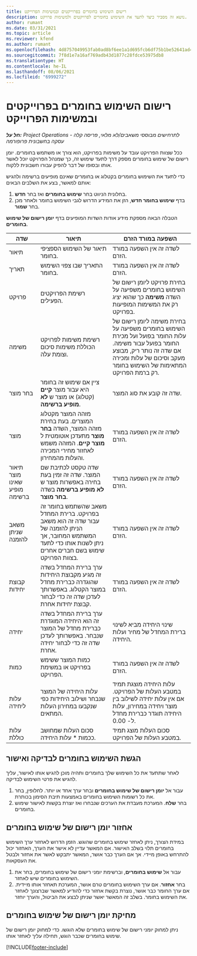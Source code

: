 ```yaml
---
title: רישום השימוש בחומרים בפרוייקטים ובמשימות הפרוייקט
description: נושא זה מסביר כיצד לתעד את השימוש בחומרים לפרויקטים ולמשימות פרויקט.
author: rumant
ms.date: 03/31/2021
ms.topic: article
ms.reviewer: kfend
ms.author: rumant
ms.openlocfilehash: 4d8757049953fab0ad8bf6ee1a1d695fcb6df75b1be52641ad4af3b3137d7a0a
ms.sourcegitcommit: 7f8d1e7a16af769adb43d1877c28fdce53975db8
ms.translationtype: HT
ms.contentlocale: he-IL
ms.lasthandoff: 08/06/2021
ms.locfileid: "6999272"
---
```

# <a name="record-material-usage-on-projects-and-project-tasks"></a>רישום השימוש בחומרים בפרוייקטים ובמשימות הפרוייקט

_**חל על:** Project Operations לתרחישים מבוססי משאבים/לא מלאי, פריסה קלה - עסקה בחשבונית פרופורמה_

ככל שצוות הפרויקט עובד על משימות בפרויקט, הוא צורך או משתמש בחומרים. יומן רישום של שימוש בחומרים‬ מספק דרך לתעד שימוש זה, כך שמנהל הפרויקט יוכל לאשר אותו ובסופו של דבר להפיק עבורו חשבונית ללקוח. 

כדי לתעד את השימוש בחומרים בקטלוג או בחומרים שאינם מופיעים ברשימה ולהגיש אותם למאשר, בצע את השלבים הבאים: 

1. בחלונית הניווט בחר **שימוש בחומרים** ואז בחר **חדש**.
2. בדף **שימוש בחומר חדש**, הזן את המידע הדרוש לגבי השימוש בחומר ולאחר מכן בחר **שמור**.

הטבלה הבאה מספקת מידע אודות השדות המופיעים בדף **‏‫יומן רישום של שימוש בחומרים‬**. 

| **שדה** | **תיאור** | **השפעה במורד הזרם** |
| --- | --- | --- |
| תיאור | תיאור של השימוש הספציפי בחומר. | לשדה זה אין השפעה במורד הזרם. |
| תאריך | התאריך שבו צפוי השימוש בחומר. | לשדה זה אין השפעה במורד הזרם. |
| פרויקט | רשימת הפרויקטים הפעילים. | בחירת פרויקט ליומן רישום של השימוש בחומרים משפיעה על השדה **משימה** כך שהוא יציג רק את המשימות המופיעות בפרויקט. |
| משימה | רשימת משימות לפרויקט הכוללת משימות סיכום וצומת עלה. | בחירת משימה ליומן רישום של השימוש בחומרים משפיעה על עלות החומר בפועל ועל מכירת החומר בפועל עבור משימה. אם שדה זה נותר ריק, מבוצע מעקב וסיכום של עלות ומכירה המתאימות של השימוש בחומר רק ברמת הפרויקט. |
| בחר מוצר | ציין אם שימוש זה בחומר היא עבור מוצר **קיים** (קטלוג) או מוצר ש **‏‫לא מופיע ברשימה‬**. | שדה זה קובע את סוג המוצר. |
| מוצר | מזהה המוצר מקטלוג המוצרים. בעת בחירת מזהה המוצר, השדה **בחר מוצר** מתעדכן אוטומטית ל **מוצר קיים**. המזהה משמש לאחזור מחירי המכירה והעלות מהמחירון. | לשדה זה אין השפעה במורד הזרם. |
| תיאור מוצר שאינו מופיע ברשימה | שדה טקסט לכתיבת שם המוצר. שדה זה זמין בעת בחירה באפשרות מוצר ש **לא מופיע ברשימה** בשדה **בחר מוצר**.| לשדה זה אין השפעה במורד הזרם. |
| משאב שניתן להזמנה| משאב שהשתמש בחומר זה בפרויקט. ברירת המחדל עבור שדה זה הוא משאב הניתן להזמנה של המשתמש המחובר, אך ניתן לשנות אותו כדי לתעד שימוש בשם חברים אחרים בצוות הפרויקט. | לשדה זה אין השפעה במורד הזרם. |
| קבוצת יחידות | ערך ברירת המחדל בשדה זה מגיע מקבוצת היחידות שהוגדרה כברירת מחדל במוצר הקטלוג. באפשרותך לעדכן שדה זה כדי לבחור קבוצת יחידות אחרת. | לשדה זה אין השפעה במורד הזרם. |
| יחידה | ערך ברירת המחדל בשדה זה הוא היחידה המוגדרת כברירת מחדל של המוצר שנבחר. באפשרותך לעדכן שדה זה כדי לבחור יחידה אחרת. | שינוי היחידה מביא לשינוי ברירת המחדל של מחיר ועלות היחידה. |
| כמות | כמות המוצר ששימש בפרויקט או במשימת הפרויקט. | לשדה זה אין השפעה במורד הזרם. |
| עלות ליחידה | עלות היחידה של המוצר שנבחר ושילוב היחידות כפי שנקבעו במחירון העלות המתאים. | עלות היחידה מוצגת תמיד במטבע העלות של הפרויקט. אם אין עלות יחידה לשילוב בין מוצר ויחידה במחירון, עלות היחידה תוגדר כברירת מחדל ל- 0.00. |
| עלות כוללת | סכום העלות שמחושב ככמות \* עלות היחידה.| סכום העלות מוצג תמיד במטבע העלות של הפרויקט. |


## <a name="submit-material-usage-for-review-and-approval"></a>הגשת השימוש בחומרים לבדיקה ואישור 
לאחר שתתעד את כל השימוש שלך בחומרים ותהיה מוכן להגיש אותו לאישור, עליך להגיש את פרטי השימוש לבדיקה.

1. עבור אל **יומן רישום של שימוש בחומרים** ובחר ערך אחד או יותר. לחלופין, בחר את כל רשומות השימוש בחומרים באמצעות תיבת הסימון בכותרת.
2. בחר **שלח**. המערכת מעבדת את הערכים שנבחרו ואז יוצרת בקשות לאישור שימוש בחומרים.

## <a name="recall-a-material-usage-log"></a>אחזור יומן רישום של שימוש בחומרים

במידת הצורך, ניתן לאחזר שימוש בחומרים שהוגש. הזמן הדרוש לאחזור ערך השימוש בחומרים תלוי בשלב האישור.  אם המאשר עדיין לא אישר את הערך, האחזור יכול להתרחש באופן מיידי. אך אם הערך כבר אושר, המאשר יתבקש לאשר את אחזור ולבטל את העסקאות.

1. עבור אל **שימוש בחומרים**, וברשימת יומני רישום של שימוש בחומרים, בחר את השימוש בחומרים שיש לאחזר.
2. בחר **אחזור**. אם ערך השימוש בחומרים טרם אושר, המערכת תאחזר אותו מיידית. אם ערך החומר כבר אושר, נוצרת בקשת אחזור כדי להודיע למאשר שברצונך לאחזר את השימוש בחומר. בשלב זה המאשר יאשר שניתן לבצע את הביטול, והערך יוחזר.

## <a name="delete-a-material-usage-log"></a>מחיקת יומן רישום של שימוש בחומרים

ניתן למחוק יומני רישום של שימוש בחומרים שלא הוגשו. כדי למחוק יומן רישום של שימוש בחומרים שכבר הוגש, תחילה עליך לאחזר אותו.



[!INCLUDE[footer-include](../includes/footer-banner.md)]
